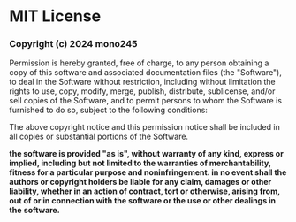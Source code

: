 # MIT License

### Copyright (c) 2024 mono245

Permission is hereby granted, free of charge, to any person obtaining a copy
of this software and associated documentation files (the "Software"), to deal
in the Software without restriction, including without limitation the rights
to use, copy, modify, merge, publish, distribute, sublicense, and/or sell
copies of the Software, and to permit persons to whom the Software is
furnished to do so, subject to the following conditions:

The above copyright notice and this permission notice shall be included in all
copies or substantial portions of the Software.

**the software is provided "as is", without warranty of any kind, express or**
**implied, including but not limited to the warranties of merchantability,**
**fitness for a particular purpose and noninfringement. in no event shall the**
**authors or copyright holders be liable for any claim, damages or other**
**liability, whether in an action of contract, tort or otherwise, arising from,**
**out of or in connection with the software or the use or other dealings in the**
**software.**

